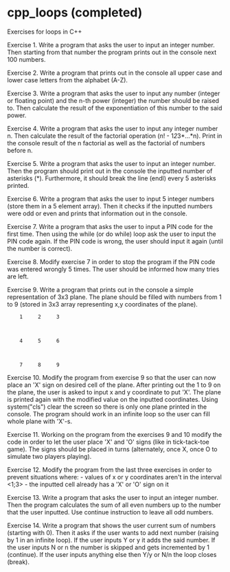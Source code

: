 # cpp_loops (completed)
Exercises for loops in C++

Exercise 1. Write a program that asks the user to input an integer number. Then starting from that number the program prints out in the console next 100 numbers.

Exercise 2. Write a program that prints out in the console all upper case and lower case letters from the alphabet (A-Z).

Exercise 3. Write a program that asks the user to input any number (integer or floating point) and the n-th power (integer) the number should be raised to. Then calculate the result of the exponentiation of this number to the said power.

Exercise 4. Write a program that asks the user to input any integer number n. Then calculate the result of the factorial operation (n! - 1*2*3*...*n). Print in the console result of the n factorial as well as the factorial of numbers before n.

Exercise 5. Write a program that asks the user to input an integer number. Then the program should print out in the console the inputted number of asterisks (*). Furthermore, it should break the line (endl) every 5 asterisks printed.

Exercise 6. Write a program that asks the user to input 5 integer numbers (store them in a 5 element array). Then it checks if the inputted numbers were odd or even and prints that information out in the console.

Exercise 7. Write a program that asks the user to input a PIN code for the first time. Then using the while (or do while) loop ask the user to input the PIN code again. If the PIN code is wrong, the user should input it again (until the number is correct).

Exercise 8. Modify exercise 7 in order to stop the program if the PIN code was entered wrongly 5 times. The user should be informed how many tries are left.

Exercise 9. Write a program that prints out in the console a simple representation of 3x3 plane. The plane should be filled with numbers from 1 to 9 (stored in 3x3 array representing x,y coordinates of the plane).
```
    1     2     3



    4     5     6



    7     8     9
```
Exercise 10. Modify the program from exercise 9 so that the user can now place an 'X' sign on desired cell of the plane. After printing out the 1 to 9 on the plane, the user is asked to input x and y coordinate to put 'X'. The plane is printed again with the modified value on the inputted coordinates. Using system("cls") clear the screen so there is only one plane printed in the console. The program should work in an infinite loop so the user can fill whole plane with 'X'-s.

Exercise 11. Working on the program from the exercises 9 and 10 modify the code in order to let the user place 'X' and 'O' signs (like in tick-tack-toe game). The signs should be placed in turns (alternately, once X, once O to simulate two players playing).

Exercise 12. Modify the program from the last three exercises in order to prevent situations where:
             - values of x or y coordinates aren't in the interval <1;3>
             - the inputted cell already has a 'X' or 'O' sign on it

Exercise 13. Write a program that asks the user to input an integer number. Then the program calculates the sum of all even numbers up to the number that the user inputted. Use continue instruction to leave all odd numbers.

Exercise 14. Write a program that shows the user current sum of numbers (starting with 0). Then it asks if the user wants to add next number (raising by 1 in an infinite loop). If the user inputs Y or y it adds the said number. If the user inputs N or n the number is skipped and gets incremented by 1 (continue). If the user inputs anything else then Y/y or N/n the loop closes (break).
